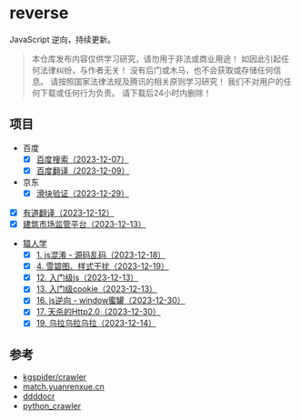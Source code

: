 # reverse

JavaScript 逆向，持续更新。

> 本仓库发布内容仅供学习研究，请勿用于非法或商业用途！ 如因此引起任何法律纠纷，与作者无关！ 没有后门或木马，也不会获取或存储任何信息。 请按照国家法律法规及腾讯的相关原则学习研究！ 我们不对用户的任何下载或任何行为负责。 请下载后24小时内删除！

## 项目

- 百度
  *	[x] [百度搜索（2023-12-07）](packages/reverse-pc-baidu/src/search.js)
  *	[x] [百度翻译（2023-12-09）](packages/reverse-pc-baidu/src/translator.js)
- 京东
  * [x] [滑块验证（2023-12-29）](packages/reverse-pc-jd/src/slider.js)
- [x] [有道翻译（2023-12-12）](packages/reverse-pc-youdao/src/translator.js)
- [x] [建筑市场监管平台（2023-12-13）](packages/reverse-pc-jzsc/src/index.js)
- [猿人学](https://match.yuanrenxue.cn/)
  * [x] [1. js混淆 - 源码乱码（2023-12-18）](packages/code-yuanrenxue/src/2020/1/index.js)
  * [x] [4. 雪碧图、样式干扰（2023-12-19）](packages/code-yuanrenxue/src/2020/4/index.js)
  * [x] [12. 入门级js（2023-12-13）](packages/code-yuanrenxue/src/2020/12/index.js)
  * [x] [13. 入门级cookie（2023-12-13）](packages/code-yuanrenxue/src/2020/13/index.js)
  * [x] [16. js逆向 - window蜜罐（2023-12-30）](packages/code-yuanrenxue/src/2020/16/index.js)
  * [x] [17. 天杀的Http2.0（2023-12-30）](packages/code-yuanrenxue/src/2020/17/index.js)
  * [x] [19. 乌拉乌拉乌拉（2023-12-14）](packages/code-yuanrenxue/src/2020/19/index.js)

## 参考

* [kgspider/crawler](https://github.com/kgspider/crawler)
* [match.yuanrenxue.cn](https://match.yuanrenxue.cn/list)
* [ddddocr](https://github.com/sml2h3/ddddocr)
* [python_crawler](https://github.com/LeanFly/python_crawler)

